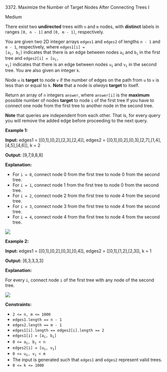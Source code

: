 3372\. Maximize the Number of Target Nodes After Connecting Trees I

Medium

There exist two **undirected** trees with `n` and `m` nodes, with **distinct** labels in ranges `[0, n - 1]` and `[0, m - 1]`, respectively.

You are given two 2D integer arrays `edges1` and `edges2` of lengths `n - 1` and `m - 1`, respectively, where <code>edges1[i] = [a<sub>i</sub>, b<sub>i</sub>]</code> indicates that there is an edge between nodes <code>a<sub>i</sub></code> and <code>b<sub>i</sub></code> in the first tree and <code>edges2[i] = [u<sub>i</sub>, v<sub>i</sub>]</code> indicates that there is an edge between nodes <code>u<sub>i</sub></code> and <code>v<sub>i</sub></code> in the second tree. You are also given an integer `k`.

Node `u` is **target** to node `v` if the number of edges on the path from `u` to `v` is less than or equal to `k`. **Note** that a node is _always_ **target** to itself.

Return an array of `n` integers `answer`, where `answer[i]` is the **maximum** possible number of nodes **target** to node `i` of the first tree if you have to connect one node from the first tree to another node in the second tree.

**Note** that queries are independent from each other. That is, for every query you will remove the added edge before proceeding to the next query.

**Example 1:**

**Input:** edges1 = [[0,1],[0,2],[2,3],[2,4]], edges2 = [[0,1],[0,2],[0,3],[2,7],[1,4],[4,5],[4,6]], k = 2

**Output:** [9,7,9,8,8]

**Explanation:**

*   For `i = 0`, connect node 0 from the first tree to node 0 from the second tree.
*   For `i = 1`, connect node 1 from the first tree to node 0 from the second tree.
*   For `i = 2`, connect node 2 from the first tree to node 4 from the second tree.
*   For `i = 3`, connect node 3 from the first tree to node 4 from the second tree.
*   For `i = 4`, connect node 4 from the first tree to node 4 from the second tree.

![](https://leetcode-in-java.github.io/src/main/java/g3301_3400/s3372_maximize_the_number_of_target_nodes_after_connecting_trees_i/3982-1.png)

**Example 2:**

**Input:** edges1 = [[0,1],[0,2],[0,3],[0,4]], edges2 = [[0,1],[1,2],[2,3]], k = 1

**Output:** [6,3,3,3,3]

**Explanation:**

For every `i`, connect node `i` of the first tree with any node of the second tree.

![](https://leetcode-in-java.github.io/src/main/java/g3301_3400/s3372_maximize_the_number_of_target_nodes_after_connecting_trees_i/3928-2.png)

**Constraints:**

*   `2 <= n, m <= 1000`
*   `edges1.length == n - 1`
*   `edges2.length == m - 1`
*   `edges1[i].length == edges2[i].length == 2`
*   <code>edges1[i] = [a<sub>i</sub>, b<sub>i</sub>]</code>
*   <code>0 <= a<sub>i</sub>, b<sub>i</sub> < n</code>
*   <code>edges2[i] = [u<sub>i</sub>, v<sub>i</sub>]</code>
*   <code>0 <= u<sub>i</sub>, v<sub>i</sub> < m</code>
*   The input is generated such that `edges1` and `edges2` represent valid trees.
*   `0 <= k <= 1000`